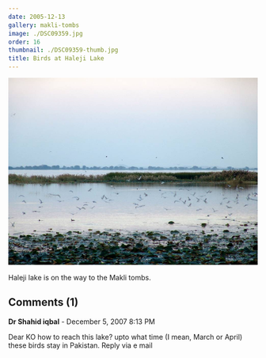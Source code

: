 ```yaml
---
date: 2005-12-13
gallery: makli-tombs
image: ./DSC09359.jpg
order: 16
thumbnail: ./DSC09359-thumb.jpg
title: Birds at Haleji Lake
---
```


![Birds at Haleji Lake](./DSC09359.jpg)

Haleji lake is on the way to the Makli tombs.

<div id="comments">

## Comments (1)

<div id="comment">

**Dr Shahid iqbal** - December  5, 2007  8:13 PM

Dear KO how to reach this lake? upto what time (I mean, March or April) these birds stay in Pakistan. Reply via e mail

</div>

</div>